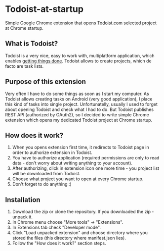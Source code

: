 # Todoist-at-startup

Simple Google Chrome extension that opens [Todoist.com](https://todoist.com) selected project at Chrome startup.

## What is Todoist?

Todoist is a very nice, easy to work with, multiplatform application, which enables [getting things done](https://en.wikipedia.org/wiki/Getting_Things_Done).
Todoist allows to create projects, which de facto are task lists.

## Purpose of this extension

Very often I have to do some things as soon as I start my computer.
As Todoist allows creating tasks on Android (very good application), I place this kind of tasks into single project.
Unfortunatelly, usually I used to forget about opening Todoist and check what I had to do.
But Todoist publishes REST API (authorized by OAuth2), so I decided to write simple Chrome extension which opens my dedicated Todoist project at Chrome startup.

## How does it work?
1. When you opens extension first time, it redirects to Todoist page in order to authorize extension in Todoist.
2. You have to authorize application (required permissions are only to read data - don't worry about writing anything to your account).
3. After authorizing, click in extension icon one more time - you project list will be downloaded from Todoist.
4. Choose what project you want to open at every Chrome startup.
5. Don't forget to do anything :)

## Installation
1. Download the zip or clone the repository. If you downloaded the zip - unpack it.
2. In Chrome menu choose "More tools" -> "Extensions".
3. In Extensions tab check "Developer mode".
4. Click "Load unpacked extension" and choose directory where you stored the files (this directory where manifest.json lies).
5. Follow the "How does it work?" section steps.
